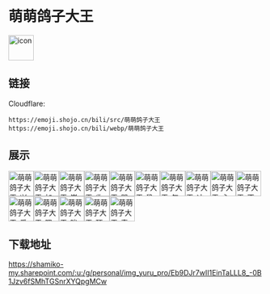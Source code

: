 # 萌萌鸽子大王
<img src="https://emoji.shojo.cn/bili/src/萌萌鸽子大王/icon.png" width="50" height="50" alt="icon">

## 链接
Cloudflare:
```
https://emoji.shojo.cn/bili/src/萌萌鸽子大王
https://emoji.shojo.cn/bili/webp/萌萌鸽子大王
```
## 展示
<img src="https://emoji.shojo.cn/bili/src/萌萌鸽子大王/萌萌鸽子大王-兴奋.png" width="50" height="50" alt="萌萌鸽子大王-兴奋"><img src="https://emoji.shojo.cn/bili/src/萌萌鸽子大王/萌萌鸽子大王-加油.png" width="50" height="50" alt="萌萌鸽子大王-加油"><img src="https://emoji.shojo.cn/bili/src/萌萌鸽子大王/萌萌鸽子大王-崇拜.png" width="50" height="50" alt="萌萌鸽子大王-崇拜"><img src="https://emoji.shojo.cn/bili/src/萌萌鸽子大王/萌萌鸽子大王-收到.png" width="50" height="50" alt="萌萌鸽子大王-收到"><img src="https://emoji.shojo.cn/bili/src/萌萌鸽子大王/萌萌鸽子大王-哭泣.png" width="50" height="50" alt="萌萌鸽子大王-哭泣"><img src="https://emoji.shojo.cn/bili/src/萌萌鸽子大王/萌萌鸽子大王-稳住.png" width="50" height="50" alt="萌萌鸽子大王-稳住"><img src="https://emoji.shojo.cn/bili/src/萌萌鸽子大王/萌萌鸽子大王-气愤.png" width="50" height="50" alt="萌萌鸽子大王-气愤"><img src="https://emoji.shojo.cn/bili/src/萌萌鸽子大王/萌萌鸽子大王-冲.png" width="50" height="50" alt="萌萌鸽子大王-冲"><img src="https://emoji.shojo.cn/bili/src/萌萌鸽子大王/萌萌鸽子大王-心态超好.png" width="50" height="50" alt="萌萌鸽子大王-心态超好"><img src="https://emoji.shojo.cn/bili/src/萌萌鸽子大王/萌萌鸽子大王-不行.png" width="50" height="50" alt="萌萌鸽子大王-不行"><img src="https://emoji.shojo.cn/bili/src/萌萌鸽子大王/萌萌鸽子大王-爱你.png" width="50" height="50" alt="萌萌鸽子大王-爱你"><img src="https://emoji.shojo.cn/bili/src/萌萌鸽子大王/萌萌鸽子大王-嗯嗯.png" width="50" height="50" alt="萌萌鸽子大王-嗯嗯"><img src="https://emoji.shojo.cn/bili/src/萌萌鸽子大王/萌萌鸽子大王-唉.png" width="50" height="50" alt="萌萌鸽子大王-唉"><img src="https://emoji.shojo.cn/bili/src/萌萌鸽子大王/萌萌鸽子大王-顶瓜瓜.png" width="50" height="50" alt="萌萌鸽子大王-顶瓜瓜"><img src="https://emoji.shojo.cn/bili/src/萌萌鸽子大王/萌萌鸽子大王-真棒.png" width="50" height="50" alt="萌萌鸽子大王-真棒">

## 下载地址

https://shamiko-my.sharepoint.com/:u:/g/personal/img_yuru_pro/Eb9DJr7wII1EinTaLLL8_-0B1Jzv6fSMhTGSnrXYQpgMCw